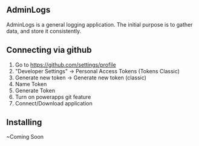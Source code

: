 ## AdminLogs

AdminLogs is a general logging application. The initial purpose is to gather data, and store it consistently.

## Connecting via github

1. Go to https://github.com/settings/profile
2. "Developer Settings" -> Personal Access Tokens (Tokens Classic)
3. Generate new token -> Generate new token (classic)
4. Name Token
5. Generate Token
6. Turn on powerapps git feature
7. Connect/Download application

## Installing

~Coming Soon

